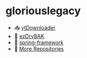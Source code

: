 # gloriouslegacy


- 📥 [ytDownloader](https://github.com/gloriouslegacy/ytDownloader)
- 💾 [ezDrvBAK](https://github.com/gloriouslegacy/ezDrvBAK)
- 🌱 [spring-framework](https://github.com/gloriouslegacy/spring-framework)
- 📂 [More Repositories](https://github.com/gloriouslegacy?tab=repositories)


